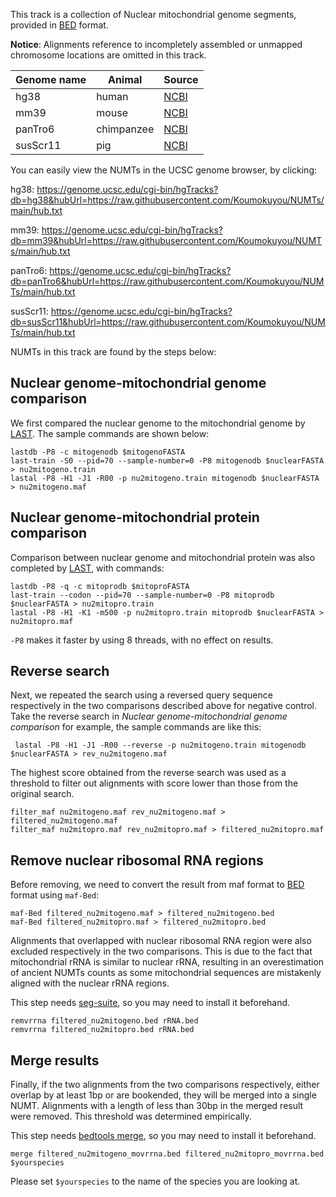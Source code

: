 This track is a collection of Nuclear mitochondrial genome segments, provided in [BED][] format.

**Notice**: Alignments reference to incompletely assembled or unmapped chromosome locations are omitted in this track.

| Genome name  | Animal     | Source   |
|--------------|------------|----------|
| hg38         | human      | [NCBI][] |
| mm39         | mouse      | [NCBI][] |
| panTro6      | chimpanzee | [NCBI][] |
| susScr11     | pig        | [NCBI][] |

You can easily view the NUMTs in the UCSC genome browser, by clicking:

hg38:
https://genome.ucsc.edu/cgi-bin/hgTracks?db=hg38&hubUrl=https://raw.githubusercontent.com/Koumokuyou/NUMTs/main/hub.txt

mm39:
https://genome.ucsc.edu/cgi-bin/hgTracks?db=mm39&hubUrl=https://raw.githubusercontent.com/Koumokuyou/NUMTs/main/hub.txt

panTro6:
https://genome.ucsc.edu/cgi-bin/hgTracks?db=panTro6&hubUrl=https://raw.githubusercontent.com/Koumokuyou/NUMTs/main/hub.txt

susScr11:
https://genome.ucsc.edu/cgi-bin/hgTracks?db=susScr11&hubUrl=https://raw.githubusercontent.com/Koumokuyou/NUMTs/main/hub.txt

NUMTs in this track are found by the steps below:

## Nuclear genome-mitochondrial genome comparison
We first compared the nuclear genome to the mitochondrial genome by [LAST][]. The sample commands are shown below:

    lastdb -P8 -c mitogenodb $mitogenoFASTA
    last-train -S0 --pid=70 --sample-number=0 -P8 mitogenodb $nuclearFASTA > nu2mitogeno.train
    lastal -P8 -H1 -J1 -R00 -p nu2mitogeno.train mitogenodb $nuclearFASTA > nu2mitogeno.maf

## Nuclear genome-mitochondrial protein comparison
Comparison between nuclear genome and mitochondrial protein was also completed by [LAST][], with commands:

    lastdb -P8 -q -c mitoprodb $mitoproFASTA
    last-train --codon --pid=70 --sample-number=0 -P8 mitoprodb $nuclearFASTA > nu2mitopro.train
    lastal -P8 -H1 -K1 -m500 -p nu2mitopro.train mitoprodb $nuclearFASTA > nu2mitopro.maf
    
`-P8` makes it faster by using 8 threads, with no effect on results.

## Reverse search
Next, we repeated the search using a reversed query sequence respectively in the two comparisons described above for negative control.
Take the reverse search in *Nuclear genome-mitochondrial genome comparison* for example, the sample commands are like this:

     lastal -P8 -H1 -J1 -R00 --reverse -p nu2mitogeno.train mitogenodb $nuclearFASTA > rev_nu2mitogeno.maf

The highest score obtained from the reverse search was used as a threshold to filter out alignments with score lower than those from the original search.

    filter_maf nu2mitogeno.maf rev_nu2mitogeno.maf > filtered_nu2mitogeno.maf
    filter_maf nu2mitopro.maf rev_nu2mitopro.maf > filtered_nu2mitopro.maf

## Remove nuclear ribosomal RNA regions
Before removing, we need to convert the result from maf format to [BED][] format using `maf-Bed`:

    maf-Bed filtered_nu2mitogeno.maf > filtered_nu2mitogeno.bed
    maf-Bed filtered_nu2mitopro.maf > filtered_nu2mitopro.bed


Alignments that overlapped with nuclear ribosomal RNA region were also excluded respectively in the two comparisons. This is due to the fact that mitochondrial rRNA is similar to nuclear rRNA, resulting in an overestimation of ancient NUMTs counts as some mitochondrial sequences are mistakenly aligned with the nuclear rRNA regions.

This step needs [seg-suite][], so you may need to install it beforehand.

    remvrrna filtered_nu2mitogeno.bed rRNA.bed
    remvrrna filtered_nu2mitopro.bed rRNA.bed

## Merge results 
Finally, if the two alignments from the two comparisons respectively, either overlap by at least 1bp or are bookended, they will be merged into a single NUMT. Alignments with a length of less than 30bp in the merged result were removed. This threshold was determined empirically.

This step needs [bedtools merge][], so you may need to install it beforehand.

    merge filtered_nu2mitogeno_movrrna.bed filtered_nu2mitopro_movrrna.bed $yourspecies 

Please set `$yourspecies` to the name of the species you are looking at.


[LAST]: https://gitlab.com/mcfrith/last/-/tree/main?ref_type=heads
[BED]: https://genome.ucsc.edu/FAQ/FAQformat.html#format1
[seg-suite]: https://github.com/mcfrith/seg-suite
[bedtools merge]: https://bedtools.readthedocs.io/en/latest/content/tools/merge.html
[NCBI]: https://www.ncbi.nlm.nih.gov/genome
